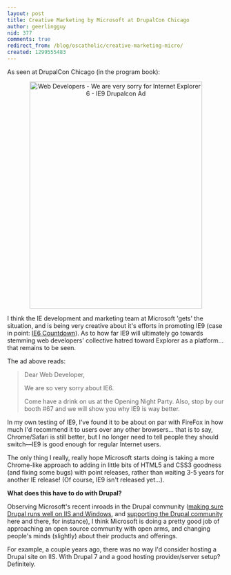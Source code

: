 ```yaml
---
layout: post
title: Creative Marketing by Microsoft at DrupalCon Chicago
author: geerlingguy
nid: 377
comments: true
redirect_from: /blog/oscatholic/creative-marketing-micro/
created: 1299555483
---
```

<p style="text-align: left;">As seen at DrupalCon Chicago (in the program book):</p><p style="text-align: center;"><img src="http://www.opensourcecatholic.com/sites/opensourcecatholic.com/files/user-uploads/oscatholic/ie9-microsoft-web-developer-sorry-ad.jpg" alt="Web Developers - We are very sorry for Internet Explorer 6 - IE9 Drupalcon Ad" width="400" height="525" /></p><p>I think the IE development and marketing team at Microsoft 'gets' the situation, and is being very creative about it's efforts in promoting IE9 (case in point: <a href="http://ie6countdown.com/">IE6 Countdown</a>). As to how far IE9 will ultimately go towards stemming web developers' collective hatred toward Explorer as a platform... that remains to be seen.</p><p>The ad above reads:</p><blockquote><p>Dear Web Developer,</p><p>We are so very sorry about IE6.</p><p>Come have a drink on us at the Opening Night Party. Also, stop by our booth #67 and we will show you why IE9 is way better.</p></blockquote><p>In my own testing of IE9, I've found it to be about on par with FireFox in how much I'd recommend it to users over any other browsers... that is to say, Chrome/Safari is still better, but I no longer need to tell people they should switch—IE9 is good enough for regular Internet users.</p><p>The only thing I really, really hope Microsoft starts doing is taking a more Chrome-like approach to adding in little bits of HTML5 and CSS3 goodness (and fixing some bugs) with point releases, rather than waiting 3-5 years for another IE release! (Of course, IE9 isn't released yet...).</p><p><strong>What does this have to do with Drupal?</strong></p><p>Observing Microsoft's recent inroads in the Drupal community (<a href="http://www.microsoft.com/web/drupal">making sure Drupal runs well on IIS and Windows</a>, and <a href="http://acquia.com/blog/microsoft-promoting-drupal">supporting the Drupal community</a> here and there, for instance), I think Microsoft is doing a pretty good job of approaching an open source community with open arms, and changing people's minds (slightly) about their products and offerings.</p><p>For example, a couple years ago, there was no way I'd consider hosting a Drupal site on IIS. With Drupal 7 and a good hosting provider/server setup? Definitely.</p>
